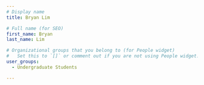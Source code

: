 ```yaml
---
# Display name
title: Bryan Lim

# Full name (for SEO)
first_name: Bryan
last_name: Lim

# Organizational groups that you belong to (for People widget)
#   Set this to `[]` or comment out if you are not using People widget.
user_groups:
  - Undergraduate Students

---
```

